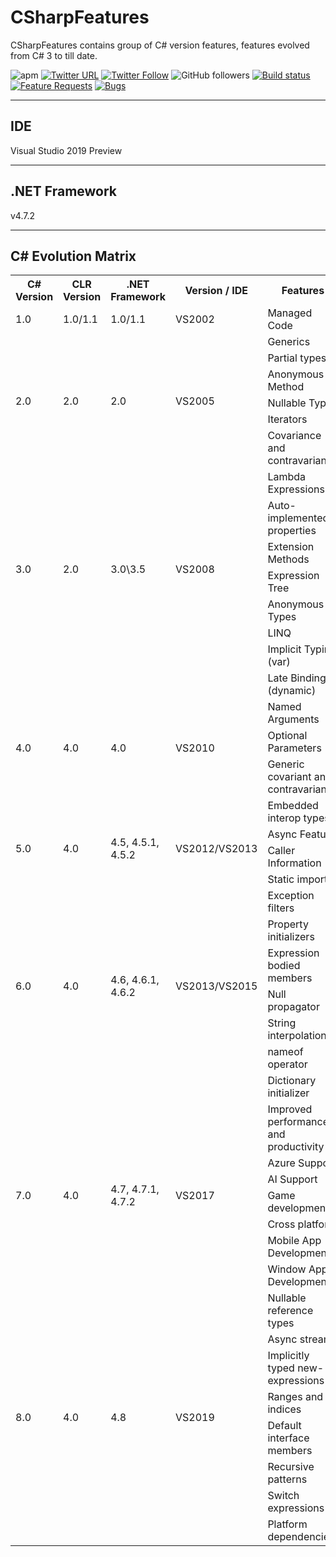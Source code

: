 # CSharpFeatures

CSharpFeatures contains group of C# version features, features evolved from C# 3 to till date.

![apm](https://img.shields.io/apm/l/vim-mode.svg)
[![Twitter URL](https://img.shields.io/twitter/url/http/shields.io.svg?style=social)](https://twitter.com/iAvinashVarma) [![Twitter Follow](https://img.shields.io/twitter/follow/iAvinashVarma.svg?style=social&label=Follow)](https://twitter.com/iAvinashVarma)
![GitHub followers](https://img.shields.io/github/followers/iAvinashVarma.svg?style=flat-square&label=Follow)
[![Build status](https://avvarma.visualstudio.com/ProgLan/_apis/build/status/CSharpFeatures?branchName=master)](https://avvarma.visualstudio.com/ProgLan/_build/latest?definitionId=11)
[![Feature Requests](https://img.shields.io/github/issues/iAvinashVarma/CSharpFeatures/feature-request.svg)](https://github.com/iAvinashVarma/CSharpFeatures/issues?q=is%3Aopen+is%3Aissue+label%3Afeature-request+sort%3Areactions-%2B1-desc)
[![Bugs](https://img.shields.io/github/issues/iAvinashVarma/CSharpFeatures/bug.svg)](https://github.com/iAvinashVarma/CSharpFeatures/issues?utf8=✓&q=is%3Aissue+is%3Aopen+label%3Abug)

---

## IDE

Visual Studio 2019 Preview

---

## .NET Framework

v4.7.2

---

## C# Evolution Matrix

<table>
    <tr>
        <th>C# Version</th>
        <th>CLR Version</th>
        <th>.NET Framework</th>
		<th>Version / IDE</th>
        <th>Features</th>
        <th>Available Here</th>
    </tr>
    <tr>
        <td>1.0</td>
        <td>1.0/1.1</td>
        <td>1.0/1.1</td>
		<td>VS2002</td>
        <td>Managed Code</td>
        <td>No</td>
    </tr>
    <tr>
        <td rowspan="6">2.0</td>
        <td rowspan="6">2.0</td>
        <td rowspan="6">2.0</td>
		<td rowspan="6">VS2005</td>
        <td>Generics</td>
        <td rowspan="6">No</td>
    </tr>
    <tr>
        <td>Partial types</td>
    </tr>
    <tr>
        <td>Anonymous Method</td>
    </tr>
    <tr>
        <td>Nullable Types</td>
    </tr>
    <tr>
        <td>Iterators</td>
    </tr>
    <tr>
        <td>Covariance and contravariance</td>
    </tr>
    <tr>
        <td rowspan="7">3.0</td>
        <td rowspan="7">2.0</td>
        <td rowspan="7">3.0\3.5</td>
		<td rowspan="7">VS2008</td>
        <td>Lambda Expressions</td>
        <td rowspan="7">No</td>
    </tr>
    <tr>
        <td>Auto-implemented properties</td>
    </tr>
    <tr>
        <td>Extension Methods</td>
    </tr>
    <tr>
        <td>Expression Tree</td>
    </tr>
    <tr>
        <td>Anonymous Types</td>
    </tr>
    <tr>
        <td>LINQ</td>
    </tr>
    <tr>
        <td>Implicit Typing (var)</td>
    </tr>
    <tr>
        <td rowspan="5">4.0</td>
        <td rowspan="5">4.0</td>
        <td rowspan="5">4.0</td>
		<td rowspan="5">VS2010</td>
        <td>Late Binding (dynamic)</td>
        <td rowspan="5">Yes</td>
    </tr>
    <tr>
        <td>Named Arguments</td>
    </tr>
    <tr>
        <td>Optional Parameters</td>
    </tr>
    <tr>
        <td>Generic covariant and contravariant</td>
    </tr>
    <tr>
        <td>Embedded interop types</td>
    </tr>
    <tr>
        <td rowspan="2">5.0</td>
        <td rowspan="2">4.0</td>
        <td rowspan="2">4.5, 4.5.1, 4.5.2</td>
		<td rowspan="2">VS2012/VS2013</td>
        <td>Async Feature</td>
        <td rowspan="2">No</td>
    </tr>
    <tr>
        <td>Caller Information</td>
    </tr>
    <tr>
        <td rowspan="8">6.0</td>
        <td rowspan="8">4.0</td>
        <td rowspan="8">4.6, 4.6.1, 4.6.2</td>
		<td rowspan="8">VS2013/VS2015</td>
        <td>Static imports</td>
        <td rowspan="8">No</td>
    </tr>
    <tr>
        <td>Exception filters</td>
    </tr>
    <tr>
        <td>Property initializers</td>
    </tr>
    <tr>
        <td>Expression bodied members</td>
    </tr>
    <tr>
        <td>Null propagator</td>
    </tr>
    <tr>
        <td>String interpolation</td>
    </tr>
    <tr>
        <td>nameof operator</td>
    </tr>
    <tr>
        <td>Dictionary initializer</td>
    </tr>
    <tr>
        <td rowspan="7">7.0</td>
        <td rowspan="7">4.0</td>
        <td rowspan="7">4.7, 4.7.1, 4.7.2</td>
		<td rowspan="7">VS2017</td>
        <td>Improved performance and productivity</td>
        <td rowspan="7">No</td>
    </tr>
    <tr>
        <td>Azure Support</td>
    </tr>
    <tr>
        <td>AI Support</td>
    </tr>
    <tr>
        <td>Game development</td>
    </tr>
    <tr>
        <td>Cross platform</td>
    </tr>
    <tr>
        <td>Mobile App Development</td>
    </tr>
    <tr>
        <td>Window App Development</td>
    </tr>
    <tr>
        <td rowspan="8">8.0</td>
        <td rowspan="8">4.0</td>
        <td rowspan="8">4.8</td>
		<td rowspan="8">VS2019</td>
        <td>Nullable reference types</td>
        <td rowspan="8">No</td>
    </tr>
    <tr>
        <td>Async streams</td>
    </tr>
    <tr>
        <td>Implicitly typed new-expressions</td>
    </tr>
    <tr>
        <td>Ranges and indices</td>
    </tr>
    <tr>
        <td>Default interface members</td>
    </tr>
    <tr>
        <td>Recursive patterns</td>
    </tr>
    <tr>
        <td>Switch expressions</td>
    </tr>
    <tr>
        <td>Platform dependencies</td>
    </tr>
</table>​
